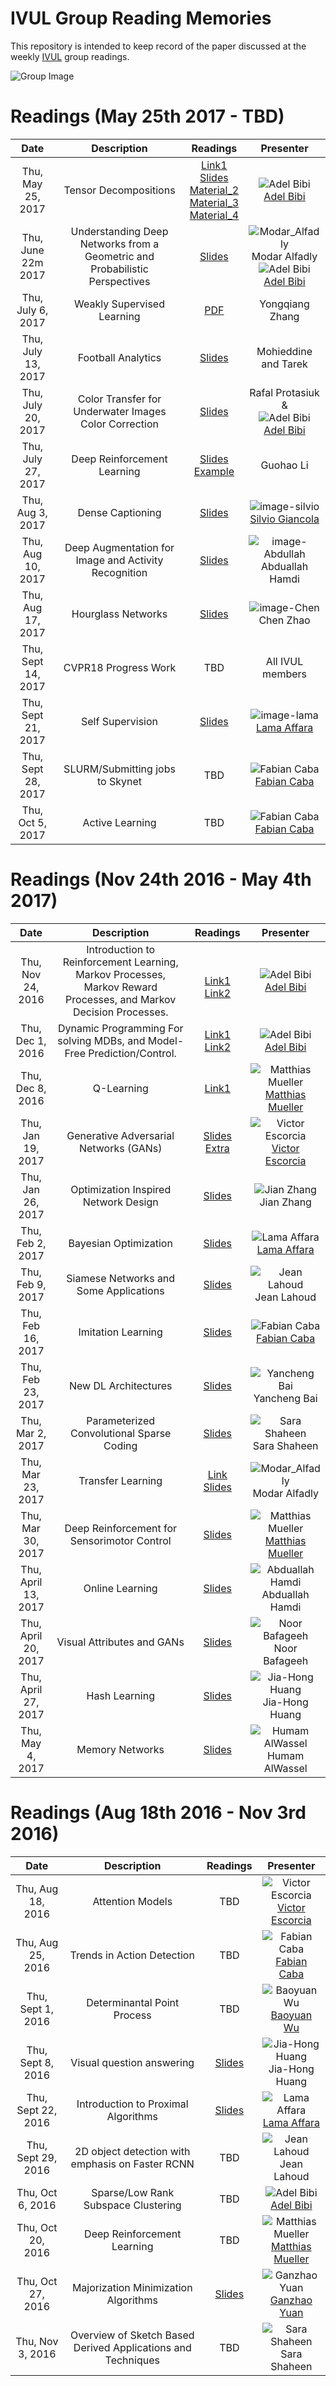 # IVUL Group Reading Memories

This repository is intended to keep record of the paper discussed at 
the weekly [IVUL](https://ivul.kaust.edu.sa/Pages/Home.aspx) group readings.

![Group Image][image-group]





# Readings (May 25th 2017 - TBD)

| **Date** | **Description** | **Readings** | **Presenter** |
| :---: | :---: | :---: | :---: |
| Thu, May 25, 2017 | Tensor Decompositions | [Link1](https://www.youtube.com/watch?v=HcIN27_WqPU&t=1559s) <br> <a href="Material/Tensor_decompositions_1.pptx">Slides</a> <br> <a href="Material/Tensor_decompositions_2.pdf">Material_2</a> <br> <a href="Material/Tensor_decompositions_3.pdf">Material_3</a> <br> <a href="Material/Tensor_decompositions_4.pdf">Material_4</a> | ![Adel Bibi][image-adel] <br> [Adel Bibi](http://www.adelbibi.com/) |
| Thu, June 22m 2017 | Understanding Deep Networks from a Geometric and Probabilistic Perspectives | <a href="Material/Understanding DNNs_Modar_Adel.pdf">Slides</a>  |  ![Modar_Alfadly][image-Modar] <br> Modar Alfadly <br> ![Adel Bibi][image-adel] <br> [Adel Bibi](http://www.adelbibi.com/)  |
| Thu, July 6, 2017 | Weakly Supervised Learning | <a href="Material/weakly_supervised_learning_yongqiang.pdf">PDF</a> | Yongqiang Zhang
| Thu, July 13, 2017 | Football Analytics | <a href="Material/Football_Analytics_Moh_Ta.pptx">Slides</a> | Mohieddine and Tarek
| Thu, July 20, 2017 | Color Transfer for Underwater Images Color Correction | <a href="Material/Underwater_Color_transfer_Rafal_Adel.pdf">Slides</a> | Rafal Protasiuk & <br> ![Adel Bibi][image-adel] <br> [Adel Bibi](http://www.adelbibi.com/)  |
| Thu, July 27, 2017 | Deep Reinforcement Learning | <a href="https://slides.com/ligh1994/deck-4/live#/">Slides</a> <br> <a href="https://gym.openai.com/evaluations/eval_H3YICgS4a4X86xplDh5A">Example</a> | Guohao Li
| Thu, Aug 3, 2017 | Dense Captioning | <a href="Material/DenseCaptioning_Presentation_silvio.pdf">Slides</a> | ![image-silvio][image-silvio] <br> [Silvio Giancola](https://sites.google.com/view/silviogiancola)|
| Thu, Aug 10, 2017 | Deep Augmentation for Image and Activity Recognition |  <a href="Material/DeepAugmentation_Abdullah.pdf">Slides</a> | ![image-Abdullah][image-Abdullah] <br> Abduallah Hamdi |
| Thu, Aug 17, 2017 | Hourglass Networks | <a href="Material/stacked_hourglass_network_chen.pptx">Slides</a>  | ![image-Chen][image-Chen] <br> Chen Zhao
| Thu, Sept 14, 2017 | CVPR18 Progress Work | TBD  | All IVUL members
| Thu, Sept 21, 2017 | Self Supervision | <a href="Material/SelfSupervision_Lama.pdf">Slides</a>  | ![image-lama][image-lama] <br> [Lama Affara](https://sites.google.com/site/lamaaffara/)
| Thu, Sept 28, 2017 | SLURM/Submitting jobs to Skynet | TBD  | ![Fabian Caba][image-fabian] <br> [Fabian Caba](http://www.cabaf.net/)
| Thu, Oct 5, 2017 | Active Learning | TBD  | ![Fabian Caba][image-fabian] <br> [Fabian Caba](http://www.cabaf.net/)








# Readings (Nov 24th 2016 - May 4th 2017)

| **Date** | **Description** | **Readings** | **Presenter** |
| :---: | :---: | :---: | :---: |
| Thu, Nov 24, 2016 | Introduction to Reinforcement Learning, Markov Processes, Markov Reward Processes, and Markov Decision Processes. | <br> [Link1](http://www0.cs.ucl.ac.uk/staff/d.silver/web/Teaching.html) [Link2](https://www.youtube.com/watch?v=IXuHxkpO5E8) | ![Adel Bibi][image-adel] <br> [Adel Bibi](http://www.adelbibi.com/) |
| Thu, Dec 1, 2016 | Dynamic Programming For solving MDBs, and Model-Free Prediction/Control. | [Link1](http://www0.cs.ucl.ac.uk/staff/d.silver/web/Teaching.html) [Link2](https://www.youtube.com/watch?v=IXuHxkpO5E8) | ![Adel Bibi][image-adel] <br> [Adel Bibi](http://www.adelbibi.com/) |
| Thu, Dec 8, 2016 | Q-Learning | [Link1](http://www0.cs.ucl.ac.uk/staff/d.silver/web/Teaching.html) | ![Matthias Mueller][image-matthias] <br> [Matthias Mueller](http://matthias.pw/) |
| Thu, Jan 19, 2017 | Generative Adversarial Networks (GANs) | [Slides](https://drive.google.com/open?id=0B0ZXjo_p8lHBTzA4U0FJY19vVk0) [Extra](https://drive.google.com/open?id=13FBSJFHDUhrkEDV_yPDqFF6jLSj-t3xPHroxpEMJFDg) | ![Victor Escorcia][image-victor] <br> [Victor Escorcia](http://escorciav.github.io/) |
| Thu, Jan 26, 2017 | Optimization Inspired Network Design | <a href="/Material/Opt_inspired_networks_Jian.pdf">Slides</a> | ![Jian Zhang][image-jian] <br> Jian Zhang |
| Thu, Feb 2, 2017 | Bayesian Optimization | <a href="Material/Bayesian_Optimization_Lama.pdf" target="_blank">Slides</a>  | ![Lama Affara][image-lama] <br> [Lama Affara](https://sites.google.com/site/lamaaffara/) |
| Thu, Feb 9, 2017 |  Siamese Networks and Some Applications | <a href="Material/SiameseNetworkArchitecture_Jean.pdf" target="_blank">Slides</a>   | ![Jean Lahoud][image-jean] <br> Jean Lahoud |
| Thu, Feb 16, 2017 | Imitation Learning | <a href="Material/imitation_learning_Fabian.pdf" target="_blank">Slides</a> | ![Fabian Caba][image-fabian] <br> [Fabian Caba](http://www.cabaf.net/) |
| Thu, Feb 23, 2017 | New DL Architectures |  <a href="Material/Resnet_and_New Architectures_Yancheng.pdf">Slides</a>  |  ![Yancheng Bai][image-Yancheng] <br> Yancheng Bai |
| Thu, Mar 2, 2017 | Parameterized Convolutional Sparse Coding |  <a href="Material/Parametric-CSC_sara.pptx">Slides</a>   | ![Sara Shaheen][image-sara] <br> Sara Shaheen |
| Thu, Mar 23, 2017 | Transfer Learning | [Link](http://yosinski.com/transfer) <a href="Material/Transfer Learning_Modar.pptx" target="_blank">Slides</a> |  ![Modar_Alfadly][image-Modar] <br> Modar Alfadly |
| Thu, Mar 30, 2017 | Deep Reinforcement for Sensorimotor Control |  <a href="Material/Deep_Reinforcement_for_Sensorimotor_Control_Matthias.pdf">Slides</a> | ![Matthias Mueller][image-matthias] <br> [Matthias Mueller](http://matthias.pw/) |
| Thu, April 13, 2017 | Online Learning | <a href="Material/Online Learning_Abdullah.pptx">Slides</a> |  ![Abduallah Hamdi][image-Abdullah] <br> Abduallah Hamdi |
| Thu, April 20, 2017 | Visual Attributes and GANs | <a href="Material/Visual_Attributes_and_GANs_Noor.pptx">Slides</a>  |  ![Noor Bafageeh][image-noor] <br> Noor Bafageeh  |
| Thu, April 27, 2017 | Hash Learning | <a href="Material/Hash_Learning_presentation_Jiahong.pptx">Slides</a> | ![Jia-Hong Huang][image-jia] <br> Jia-Hong Huang |
| Thu, May 4, 2017 | Memory Networks | <a href="Material/MemNN_Humam.pptx">Slides</a> | ![Humam AlWassel][image-Humam] <br> Humam AlWassel  |








# Readings (Aug 18th 2016 - Nov 3rd 2016)

| **Date** | **Description** | **Readings** | **Presenter** |
| :---: | :---: | :---: | :---: |
| Thu, Aug 18, 2016 | Attention Models | TBD | ![Victor Escorcia][image-victor] <br> [Victor Escorcia](http://escorciav.github.io/) |
| Thu, Aug 25, 2016 | Trends in Action Detection | TBD | ![Fabian Caba][image-fabian] <br> [Fabian Caba](http://www.cabaf.net/) |
| Thu, Sept 1, 2016 | Determinantal Point Process  | TBD | ![Baoyuan Wu][image-bao] <br> [Baoyuan Wu](https://sites.google.com/site/baoyuanwu2015/home) |
| Thu, Sept 8, 2016 | Visual question answering | <a href="Material/Visual_Question_Answering_Jiahong.pptx">Slides</a> | ![Jia-Hong Huang][image-jia] <br> Jia-Hong Huang |
| Thu, Sept 22, 2016 | Introduction to Proximal Algorithms | <a href="Material/Proximal_Algorithms_lama.pptx">Slides</a> | ![Lama Affara][image-lama] <br> [Lama Affara](https://sites.google.com/site/lamaaffara/) |
| Thu, Sept 29, 2016 | 2D object detection with emphasis on Faster RCNN | TBD | ![Jean Lahoud][image-jean] <br> Jean Lahoud |
| Thu, Oct 6, 2016 | Sparse/Low Rank Subspace Clustering | TBD | ![Adel Bibi][image-adel] <br> [Adel Bibi](http://www.adelbibi.com/) |
| Thu, Oct 20, 2016 | Deep Reinforcement Learning | TBD | ![Matthias Mueller][image-matthias] <br> [Matthias Mueller](http://matthias.pw/) |
| Thu, Oct 27, 2016 | Majorization Minimization Algorithms | <a href="Material/majorization_ganzhao.pptx">Slides</a> | ![Ganzhao Yuan][image-ganzhao] <br> [Ganzhao Yuan](http://yuanganzhao.weebly.com/) |
| Thu, Nov 3, 2016 | Overview of Sketch Based Derived Applications and Techniques | TBD | ![Sara Shaheen][image-sara] <br> Sara Shaheen |

<!-- Images -->
[image-group]: https://ivul.kaust.edu.sa/PublishingImages/Featured/featured_2017.png?Width=915&Height=240 "IVUL Group Photo"
[image-victor]: http://activity-net.org/images/victor.png "Victor Escorcia"
[image-fabian]: http://activity-net.org/challenges/2016/images/fabian.png "Fabian Caba Heilbron"
[image-bao]: https://ivul.kaust.edu.sa/PublishingImages/People/Baoyuan_Wu_135X135.png?Width=135&Height=135 "Baoyuan Wu"
[image-jia]: https://ivul.kaust.edu.sa/PublishingImages/People/Jiahong_Huang2.JPG?Width=135&Height=135 "Jia-Hong Huang"
[image-lama]: https://ivul.kaust.edu.sa/PublishingImages/People/Lama_Affara_135x135.png?Width=135&Height=135 "Lama Affara"
[image-jean]: https://ivul.kaust.edu.sa/PublishingImages/People/jean_lahoud.jpg "Jean Lahoud"
[image-sara]: https://ivul.kaust.edu.sa/PublishingImages/People/sara_shaheen.jpg?Width=135&Height=135 "Sara Shaheen"
[image-matthias]: https://ivul.kaust.edu.sa/PublishingImages/People/Matthias_Mueller.jpg?Width=135&Height=135 "Matthias Mueller"
[image-ganzhao]: https://ivul.kaust.edu.sa/PublishingImages/People/Ganzhao%20Yuan.jpg?Width=135&Height=135 "Ganzhao Yuan"
[image-adel]: https://ivul.kaust.edu.sa/PublishingImages/People/adelbibi.png?Width=135&Height=135 "Adel Bibi"
[image-jian]: https://ivul.kaust.edu.sa/PublishingImages/People/JianZhang.png?Width=135&Height=135 "Jian Zhang"
[image-Yancheng]: https://ivul.kaust.edu.sa/PublishingImages/People/YanchengBai.jpg?Width=135&Height=135 "Yancheng Bai"
[image-Noor]: https://ivul.kaust.edu.sa/PublishingImages/People/NoorBafageeh.jpg?Width=135&Height=135 "Noor Bafageeh"
[image-Humam]: https://ivul.kaust.edu.sa/PublishingImages/People/HumamAlwassel.jpg?Width=135&Height=135 "Humam AlWassel"
[image-Modar]: https://ivul.kaust.edu.sa/PublishingImages/People/Modar_Alfadly.jpg?Width=135&Height=135 "Modar Alfadly"
[image-Abdullah]: https://ivul.kaust.edu.sa/PublishingImages/People/abd_hamdi.png?Width=135&Height=135 "Abdullah Hamdi"
[image-silvio]: https://ivul.kaust.edu.sa/PublishingImages/People/Silvio_Giancola.png?Width=135&Height=135 "Silvio Giiancola"
[image-Chen]: https://ivul.kaust.edu.sa/PublishingImages/People/ChenZhao.JPG?Width=135&Height=135 "Chen Zhao"



